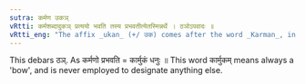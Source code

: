 ```yaml
---
sutra: कर्मण उकञ्
vRtti: कर्मशब्दादुकञ् प्रत्ययो भवति तस्य प्रभवतीत्येतस्मिन्नर्थे । ठञोऽपवादः ॥
vRtti_eng: "The affix _ukan_ (+/ उक) comes after the word _Karman_, in the same sense of 'able to effect that'."
---
```

This debars ठञ्. As कर्मणो प्रभवति = कार्मुकं धनुः ॥ This word कार्मुकम् means always a 'bow', and is never employed to designate anything else.
